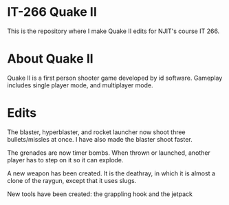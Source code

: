 IT-266 Quake II
===============
This is the repository where I make Quake II edits for NJIT's course IT 266.

About Quake II
==============
Quake II is a first person shooter game developed by id software. Gameplay includes single player mode, and multiplayer mode.

Edits
=====
The blaster, hyperblaster, and rocket launcher now shoot three bullets/missles at once. I have also made the blaster shoot faster.

The grenades are now timer bombs. When thrown or launched, another player has to step on it so it can explode.

A new weapon has been created. It is the deathray, in which it is almost a clone of the raygun, except that it uses slugs.

New tools have been created: the grappling hook and the jetpack
